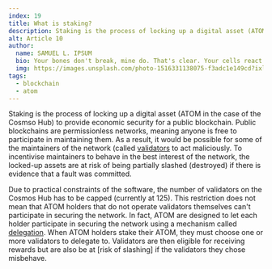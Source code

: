 ```yaml
---
index: 19
title: What is staking?
description: Staking is the process of locking up a digital asset (ATOM in the case of the Cosmos Hub) to provide economic security for a public blockchain.
alt: Article 10
author: 
  name: SAMUEL L. IPSUM
  bio: Your bones don't break, mine do. That's clear. Your cells react to bacteria and viruses differently than mine. You don't get sick, I do. That's also clear. But for some reason, you and I react the exact same way to water. We swallow it too fast, we choke. We get some in our lungs, we drown. However unreal it may seem, we are connected, you and I. We're on the same curve, just on opposite ends.
  img: https://images.unsplash.com/photo-1516331138075-f3adc1e149cd?ixlib=rb-1.2.1&ixid=MXwxMjA3fDB8MHxwaG90by1wYWdlfHx8fGVufDB8fHw%3D&auto=format&fit=crop&w=800&q=60
tags: 
  - blockchain
  - atom
---
```


Staking is the process of locking up a digital asset (ATOM in the case of the Cosmso Hub) to provide economic security for a public blockchain. Public blockchains are permissionless networks, meaning anyone is free to participate in maintaining them. As a result, it would be possible for some of the maintainers of the network (called [validators](/learn/faq/what-is-a-validator) to act maliciously. To incentivise maintainers to behave in the best interest of the network, the locked-up assets are at risk of being partially slashed (destroyed) if there is evidence that a fault was committed.

Due to practical constraints of the software, the number of validators on the Cosmos Hub has to be capped (currently at 125). This restriction does not mean that ATOM holders that do not operate validators themselves can't participate in securing the network. In fact, ATOM are designed to let each holder participate in securing the network using a mechanism called [delegation](/learn/faq/what-is-delegating). When ATOM holders stake their ATOM, they must choose one or more validators to delegate to. Validators are then eligible for receiving rewards but are also be at [risk of slashing] if the validators they chose misbehave. 
